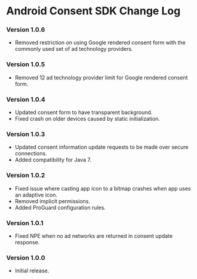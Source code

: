 Android Consent SDK Change Log
===============================

### Version 1.0.6
- Removed restriction on using Google rendered consent form with
the commonly used set of ad technology providers.

### Version 1.0.5
- Removed 12 ad technology provider limit for Google rendered consent form.

### Version 1.0.4
- Updated consent form to have transparent background.
- Fixed crash on older devices caused by static initialization.

### Version 1.0.3
- Updated consent information update requests to be made over secure
connections.
- Added compatibility for Java 7.

### Version 1.0.2
- Fixed issue where casting app icon to a bitmap crashes
when app uses an adaptive icon.
- Removed implicit permissions.
- Added ProGuard configuration rules.

### Version 1.0.1
- Fixed NPE when no ad networks are returned in consent update
response.

### Version 1.0.0
- Initial release.
